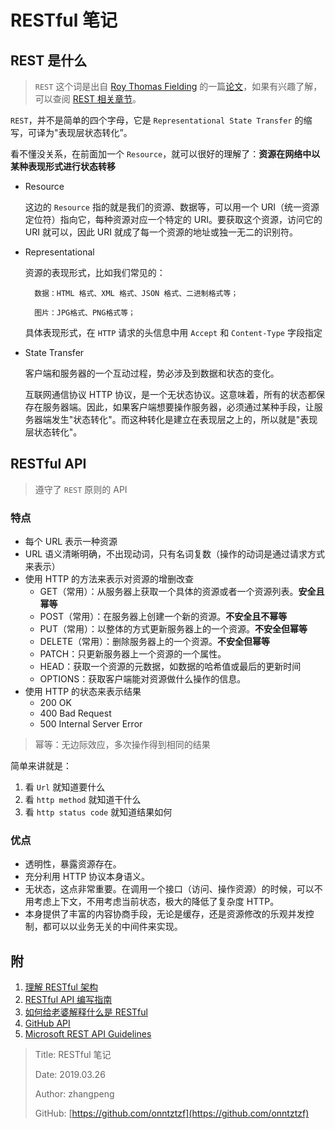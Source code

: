 # RESTful 笔记

## REST 是什么

> `REST` 这个词是出自 [Roy Thomas Fielding](https://en.wikipedia.org/wiki/Roy_Fielding) 的一篇[论文](https://link.zhihu.com/?target=http%3A//www.ics.uci.edu/~fielding/pubs/dissertation/top.htm)，如果有兴趣了解，可以查阅 [REST 相关章节](https://link.zhihu.com/?target=http%3A//www.ics.uci.edu/~fielding/pubs/dissertation/rest_arch_style.htm)。

`REST`，并不是简单的四个字母，它是 `Representational State Transfer` 的缩写，可译为"表现层状态转化”。

看不懂没关系，在前面加一个 `Resource`，就可以很好的理解了：**资源在网络中以某种表现形式进行状态转移**

* Resource

  这边的 `Resource` 指的就是我们的资源、数据等，可以用一个 URI（统一资源定位符）指向它，每种资源对应一个特定的 URI。要获取这个资源，访问它的 URI 就可以，因此 URI 就成了每一个资源的地址或独一无二的识别符。

* Representational

  资源的表现形式，比如我们常见的：

  ```text
    数据：HTML 格式、XML 格式、JSON 格式、二进制格式等；

    图片：JPG格式、PNG格式等；
  ```

  具体表现形式，在 `HTTP` 请求的头信息中用 `Accept` 和 `Content-Type` 字段指定

* State Transfer

  客户端和服务器的一个互动过程，势必涉及到数据和状态的变化。

  互联网通信协议 HTTP 协议，是一个无状态协议。这意味着，所有的状态都保存在服务器端。因此，如果客户端想要操作服务器，必须通过某种手段，让服务器端发生"状态转化"。而这种转化是建立在表现层之上的，所以就是"表现层状态转化"。

## RESTful API

> 遵守了 `REST` 原则的 API

### 特点

* 每个 URL 表示一种资源
* URL 语义清晰明确，不出现动词，只有名词复数（操作的动词是通过请求方式来表示）
* 使用 HTTP 的方法来表示对资源的增删改查
  * GET（常用）：从服务器上获取一个具体的资源或者一个资源列表。**安全且幂等**
  * POST（常用）：在服务器上创建一个新的资源。**不安全且不幂等**
  * PUT（常用）：以整体的方式更新服务器上的一个资源。**不安全但幂等**
  * DELETE（常用）：删除服务器上的一个资源。**不安全但幂等**
  * PATCH：只更新服务器上一个资源的一个属性。
  * HEAD：获取一个资源的元数据，如数据的哈希值或最后的更新时间
  * OPTIONS：获取客户端能对资源做什么操作的信息。
* 使用 HTTP 的状态来表示结果
  * 200 OK
  * 400 Bad Request
  * 500 Internal Server Error

> 幂等：无边际效应，多次操作得到相同的结果

简单来讲就是：

1. 看 `Url` 就知道要什么
2. 看 `http method` 就知道干什么
3. 看 `http status code` 就知道结果如何

### 优点

* 透明性，暴露资源存在。
* 充分利用 HTTP 协议本身语义。
* 无状态，这点非常重要。在调用一个接口（访问、操作资源）的时候，可以不用考虑上下文，不用考虑当前状态，极大的降低了复杂度 HTTP。
* 本身提供了丰富的内容协商手段，无论是缓存，还是资源修改的乐观并发控制，都可以以业务无关的中间件来实现。

## 附

1. [理解 RESTful 架构](https://www.ruanyifeng.com/blog/2011/09/restful.html)
2. [RESTful API 编写指南](https://juejin.im/post/57d168e9bf22ec005f98a3a5)
3. [如何给老婆解释什么是 RESTful](https://zhuanlan.zhihu.com/p/30396391)
4. [GitHub API](https://developer.github.com/v3/#client-errors)
5. [Microsoft REST API Guidelines](https://github.com/Microsoft/api-guidelines/blob/vNext/Guidelines.md)

> Title: RESTful 笔记
>
> Date: 2019.03.26
>
> Author: zhangpeng
>
> GitHub: [https://github.com/onntztzf](https://github.com/onntztzf)
